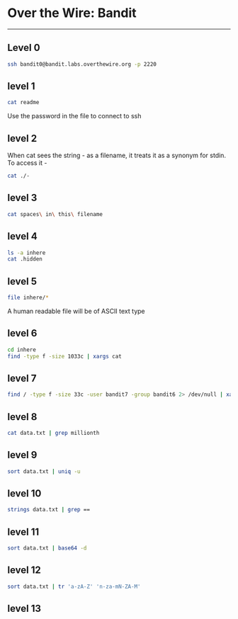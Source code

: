 # Over the Wire: Bandit
---
## Level 0
```bash
ssh bandit0@bandit.labs.overthewire.org -p 2220
```
## level 1
```bash
cat readme
```
Use the password in the file to connect to ssh
## level 2
When cat sees the string - as a filename, it treats it as a synonym for stdin. To access it -
```bash
cat ./-
```
## level 3
```bash
cat spaces\ in\ this\ filename
```
## level 4
```bash
ls -a inhere
cat .hidden
```
## level 5
```bash
file inhere/*
```
A human readable file will be of ASCII text type
## level 6
```bash 
cd inhere
find -type f -size 1033c | xargs cat
```
## level 7
```bash
find / -type f -size 33c -user bandit7 -group bandit6 2> /dev/null | xargs cat
```
## level 8
```bash
cat data.txt | grep millionth
```
## level 9
```bash
sort data.txt | uniq -u
```
## level 10
```bash
strings data.txt | grep ==
```
## level 11
```bash
sort data.txt | base64 -d
```
## level 12
```bash
sort data.txt | tr 'a-zA-Z' 'n-za-mN-ZA-M'
```
## level 13
```bash
